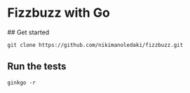 # Fizzbuzz with Go

## Get started
```
git clone https://github.com/nikimanoledaki/fizzbuzz.git
```

## Run the tests
```
ginkgo -r
```